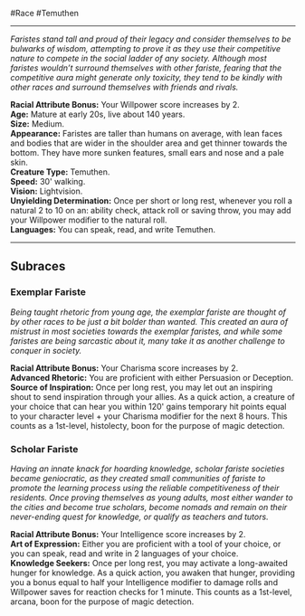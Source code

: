 #Race #Temuthen
- - -
_Faristes stand tall and proud of their legacy and consider themselves to be bulwarks of wisdom, attempting to prove it as they use their competitive nature to compete in the social ladder of any society. Although most faristes wouldn’t surround themselves with other fariste, fearing that the competitive aura might generate only toxicity, they tend to be kindly with other races and surround themselves with friends and rivals._
 
**Racial Attribute Bonus:** Your Willpower score increases by 2.  
**Age:** Mature at early 20s, live about 140 years.  
**Size:** Medium.  
**Appearance:** Faristes are taller than humans on average, with lean faces and bodies that are wider in the shoulder area and get thinner towards the bottom. They have more sunken features, small ears and nose and a pale skin.  
**Creature Type:** Temuthen.  
**Speed:** 30' walking.  
**Vision:** Lightvision.  
**Unyielding Determination:** Once per short or long rest, whenever you roll a natural 2 to 10 on an: ability check, attack roll or saving throw, you may add your Willpower modifier to the natural roll.  
**Languages:** You can speak, read, and write Temuthen.
 - - -
## Subraces
### Exemplar Fariste
 
_Being taught rhetoric from young age, the exemplar fariste are thought of by other races to be just a bit bolder than wanted. This created an aura of mistrust in most societies towards the exemplar faristes, and while some faristes are being sarcastic about it, many take it as another challenge to conquer in society._
 
**Racial Attribute Bonus:** Your Charisma score increases by 2.  
**Advanced Rhetoric:** You are proficient with either Persuasion or Deception.  
**Source of Inspiration:** Once per long rest, you may let out an inspiring shout to send inspiration through your allies. As a quick action, a creature of your choice that can hear you within 120' gains temporary hit points equal to your character level + your Charisma modifier for the next 8 hours. This counts as a 1st-level, histolecty, boon for the purpose of magic detection.
 
### Scholar Fariste
 
_Having an innate knack for hoarding knowledge, scholar fariste societies became geniocratic, as they created small communities of fariste to promote the learning process using the reliable competitiveness of their residents. Once proving themselves as young adults, most either wander to the cities and become true scholars, become nomads and remain on their never-ending quest for knowledge, or qualify as teachers and tutors._
 
**Racial Attribute Bonus:** Your Intelligence score increases by 2.  
**Art of Expression:** Either you are proficient with a tool of your choice, or you can speak, read and write in 2 languages of your choice.  
**Knowledge Seekers:** Once per long rest, you may activate a long-awaited hunger for knowledge. As a quick action, you awaken that hunger, providing you a bonus equal to half your Intelligence modifier to damage rolls and Willpower saves for reaction checks for 1 minute. This counts as a 1st-level, arcana, boon for the purpose of magic detection.
